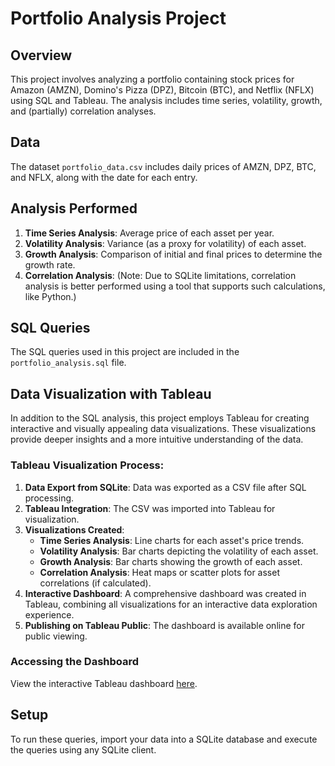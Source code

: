 # Portfolio Analysis Project

## Overview
This project involves analyzing a portfolio containing stock prices for Amazon (AMZN), Domino's Pizza (DPZ), Bitcoin (BTC), and Netflix (NFLX) using SQL and Tableau. The analysis includes time series, volatility, growth, and (partially) correlation analyses.

## Data
The dataset `portfolio_data.csv` includes daily prices of AMZN, DPZ, BTC, and NFLX, along with the date for each entry.

## Analysis Performed
1. **Time Series Analysis**: Average price of each asset per year.
2. **Volatility Analysis**: Variance (as a proxy for volatility) of each asset.
3. **Growth Analysis**: Comparison of initial and final prices to determine the growth rate.
4. **Correlation Analysis**: (Note: Due to SQLite limitations, correlation analysis is better performed using a tool that supports such calculations, like Python.)

## SQL Queries
The SQL queries used in this project are included in the `portfolio_analysis.sql` file.

## Data Visualization with Tableau

In addition to the SQL analysis, this project employs Tableau for creating interactive and visually appealing data visualizations. These visualizations provide deeper insights and a more intuitive understanding of the data.

### Tableau Visualization Process:
1. **Data Export from SQLite**: Data was exported as a CSV file after SQL processing.
2. **Tableau Integration**: The CSV was imported into Tableau for visualization.
3. **Visualizations Created**:
   - **Time Series Analysis**: Line charts for each asset's price trends.
   - **Volatility Analysis**: Bar charts depicting the volatility of each asset.
   - **Growth Analysis**: Bar charts showing the growth of each asset.
   - **Correlation Analysis**: Heat maps or scatter plots for asset correlations (if calculated).
4. **Interactive Dashboard**: A comprehensive dashboard was created in Tableau, combining all visualizations for an interactive data exploration experience.
5. **Publishing on Tableau Public**: The dashboard is available online for public viewing.

### Accessing the Dashboard
View the interactive Tableau dashboard [here](Link_to_Tableau_Public_Dashboard).

## Setup
To run these queries, import your data into a SQLite database and execute the queries using any SQLite client.
